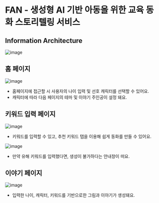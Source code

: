 # FAN - 생성형 AI 기반 아동을 위한 교육 동화 스토리텔링 서비스

## Information Architecture
![image](https://github.com/FAN-Fairytale-is-All-you-Need/frontend/assets/58061756/7d89ab68-0412-40cf-8a73-02ffdb3b86d7)

## 홈 페이지
![image](https://github.com/FAN-Fairytale-is-All-you-Need/frontend/assets/58061756/3afc0fb0-17e8-4929-93e9-92df310196f2)
- 홈페이지에 접근할 시 사용자의 나이 입력 및 선호 캐릭터를 선택할 수 있어요.
- 캐릭터에 따라 다음 페이지의 테마 및 이야기 주인공이 설정 돼요.

## 키워드 입력 페이지
![image](https://github.com/FAN-Fairytale-is-All-you-Need/frontend/assets/58061756/e44d0e60-fb8d-4f63-8518-861a2a75ab34)
- 키워드를 입력할 수 있고, 추천 키워드 탭을 이용해 쉽게 동화를 만들 수 있어요. 

![image](https://github.com/FAN-Fairytale-is-All-you-Need/frontend/assets/58061756/cc643e08-fd81-44e6-8b59-5ed4f300449f)
- 만약 유해 키워드를 입력했다면, 생성이 불가하다는 안내창이 떠요.

## 이야기 페이지
![image](https://github.com/FAN-Fairytale-is-All-you-Need/frontend/assets/58061756/c23165ee-ae88-4c62-9492-db82bebf0357)
- 입력한 나이, 캐릭터, 키워드를 기반으로한 그림과 이야기가 생성돼요.

